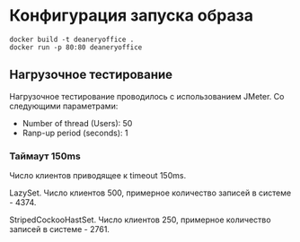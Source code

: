 # Конфигурация запуска образа
```
docker build -t deaneryoffice .
docker run -p 80:80 deaneryoffice
```

## Нагрузочное тестирование ##

Нагрузочное тестирование проводилось с использованием JMeter. Со следующими параметрами:

* Number of thread (Users): 50
* Ranp-up period (seconds): 1


### Таймаут 150ms ###

Число клиентов приводящее к timeout 150ms.

LazySet. Число клиентов 500, примерное количество записей в системе - 4374.

StripedCockooHastSet. Число клиентов 250, примерное количество записей в системе - 2761.